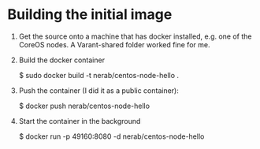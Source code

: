 # Building the initial image

1. Get the source onto a machine that has docker installed, e.g. one of the CoreOS nodes. A Varant-shared folder worked fine for me.

1. Build the docker container

      $ sudo docker build -t nerab/centos-node-hello .

1. Push the container (I did it as a public container):

      $ docker push nerab/centos-node-hello

1. Start the container in the background

      $ docker run -p 49160:8080 -d nerab/centos-node-hello

